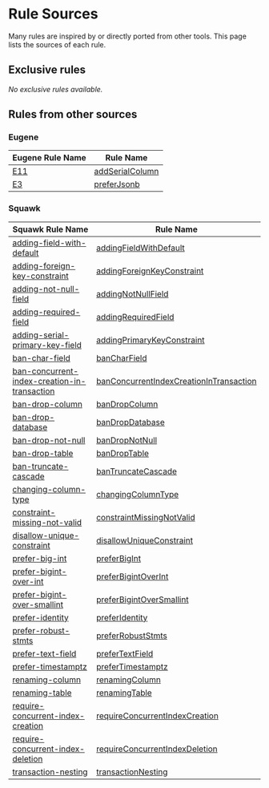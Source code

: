 # Rule Sources
Many rules are inspired by or directly ported from other tools. This page lists the sources of each rule.
## Exclusive rules
_No exclusive rules available._
## Rules from other sources
### Eugene
| Eugene Rule Name | Rule Name |
| ---- | ---- |
| [E11](https://kaveland.no/eugene/hints/E11/index.html) |[addSerialColumn](../rules/add-serial-column) |
| [E3](https://kaveland.no/eugene/hints/E3/index.html) |[preferJsonb](../rules/prefer-jsonb) |
### Squawk
| Squawk Rule Name | Rule Name |
| ---- | ---- |
| [adding-field-with-default](https://squawkhq.com/docs/adding-field-with-default) |[addingFieldWithDefault](../rules/adding-field-with-default) |
| [adding-foreign-key-constraint](https://squawkhq.com/docs/adding-foreign-key-constraint) |[addingForeignKeyConstraint](../rules/adding-foreign-key-constraint) |
| [adding-not-null-field](https://squawkhq.com/docs/adding-not-null-field) |[addingNotNullField](../rules/adding-not-null-field) |
| [adding-required-field](https://squawkhq.com/docs/adding-required-field) |[addingRequiredField](../rules/adding-required-field) |
| [adding-serial-primary-key-field](https://squawkhq.com/docs/adding-serial-primary-key-field) |[addingPrimaryKeyConstraint](../rules/adding-primary-key-constraint) |
| [ban-char-field](https://squawkhq.com/docs/ban-char-field) |[banCharField](../rules/ban-char-field) |
| [ban-concurrent-index-creation-in-transaction](https://squawkhq.com/docs/ban-concurrent-index-creation-in-transaction) |[banConcurrentIndexCreationInTransaction](../rules/ban-concurrent-index-creation-in-transaction) |
| [ban-drop-column](https://squawkhq.com/docs/ban-drop-column) |[banDropColumn](../rules/ban-drop-column) |
| [ban-drop-database](https://squawkhq.com/docs/ban-drop-database) |[banDropDatabase](../rules/ban-drop-database) |
| [ban-drop-not-null](https://squawkhq.com/docs/ban-drop-not-null) |[banDropNotNull](../rules/ban-drop-not-null) |
| [ban-drop-table](https://squawkhq.com/docs/ban-drop-table) |[banDropTable](../rules/ban-drop-table) |
| [ban-truncate-cascade](https://squawkhq.com/docs/ban-truncate-cascade) |[banTruncateCascade](../rules/ban-truncate-cascade) |
| [changing-column-type](https://squawkhq.com/docs/changing-column-type) |[changingColumnType](../rules/changing-column-type) |
| [constraint-missing-not-valid](https://squawkhq.com/docs/constraint-missing-not-valid) |[constraintMissingNotValid](../rules/constraint-missing-not-valid) |
| [disallow-unique-constraint](https://squawkhq.com/docs/disallow-unique-constraint) |[disallowUniqueConstraint](../rules/disallow-unique-constraint) |
| [prefer-big-int](https://squawkhq.com/docs/prefer-big-int) |[preferBigInt](../rules/prefer-big-int) |
| [prefer-bigint-over-int](https://squawkhq.com/docs/prefer-bigint-over-int) |[preferBigintOverInt](../rules/prefer-bigint-over-int) |
| [prefer-bigint-over-smallint](https://squawkhq.com/docs/prefer-bigint-over-smallint) |[preferBigintOverSmallint](../rules/prefer-bigint-over-smallint) |
| [prefer-identity](https://squawkhq.com/docs/prefer-identity) |[preferIdentity](../rules/prefer-identity) |
| [prefer-robust-stmts](https://squawkhq.com/docs/prefer-robust-stmts) |[preferRobustStmts](../rules/prefer-robust-stmts) |
| [prefer-text-field](https://squawkhq.com/docs/prefer-text-field) |[preferTextField](../rules/prefer-text-field) |
| [prefer-timestamptz](https://squawkhq.com/docs/prefer-timestamptz) |[preferTimestamptz](../rules/prefer-timestamptz) |
| [renaming-column](https://squawkhq.com/docs/renaming-column) |[renamingColumn](../rules/renaming-column) |
| [renaming-table](https://squawkhq.com/docs/renaming-table) |[renamingTable](../rules/renaming-table) |
| [require-concurrent-index-creation](https://squawkhq.com/docs/require-concurrent-index-creation) |[requireConcurrentIndexCreation](../rules/require-concurrent-index-creation) |
| [require-concurrent-index-deletion](https://squawkhq.com/docs/require-concurrent-index-deletion) |[requireConcurrentIndexDeletion](../rules/require-concurrent-index-deletion) |
| [transaction-nesting](https://squawkhq.com/docs/transaction-nesting) |[transactionNesting](../rules/transaction-nesting) |
